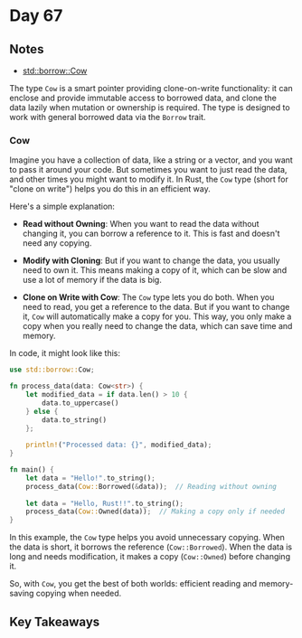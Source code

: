 # Day 67

## Notes

- [std::borrow::Cow](https://doc.rust-lang.org/std/borrow/enum.Cow.html)

The type `Cow` is a smart pointer providing clone-on-write functionality: it can enclose and provide immutable access to borrowed data, and clone the data lazily when mutation or ownership is required. The type is designed to work with general borrowed data via the `Borrow` trait.

### Cow

Imagine you have a collection of data, like a string or a vector, and you want to pass it around your code. But sometimes you want to just read the data, and other times you might want to modify it. In Rust, the `Cow` type (short for "clone on write") helps you do this in an efficient way.

Here's a simple explanation:

- **Read without Owning**: When you want to read the data without changing it, you can borrow a reference to it. This is fast and doesn't need any copying.

- **Modify with Cloning**: But if you want to change the data, you usually need to own it. This means making a copy of it, which can be slow and use a lot of memory if the data is big.

- **Clone on Write with Cow**: The `Cow` type lets you do both. When you need to read, you get a reference to the data. But if you want to change it, `Cow` will automatically make a copy for you. This way, you only make a copy when you really need to change the data, which can save time and memory.

In code, it might look like this:

```rust
use std::borrow::Cow;

fn process_data(data: Cow<str>) {
    let modified_data = if data.len() > 10 {
        data.to_uppercase()
    } else {
        data.to_string()
    };
    
    println!("Processed data: {}", modified_data);
}

fn main() {
    let data = "Hello!".to_string();
    process_data(Cow::Borrowed(&data));  // Reading without owning
    
    let data = "Hello, Rust!!".to_string();
    process_data(Cow::Owned(data));  // Making a copy only if needed
}
```

In this example, the `Cow` type helps you avoid unnecessary copying. When the data is short, it borrows the reference (`Cow::Borrowed`). When the data is long and needs modification, it makes a copy (`Cow::Owned`) before changing it.

So, with `Cow`, you get the best of both worlds: efficient reading and memory-saving copying when needed.

## Key Takeaways
